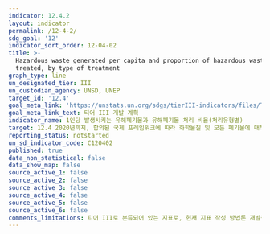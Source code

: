 ```yaml
---
indicator: 12.4.2
layout: indicator
permalink: /12-4-2/
sdg_goal: '12'
indicator_sort_order: 12-04-02
title: >-
  Hazardous waste generated per capita and proportion of hazardous waste
  treated, by type of treatment
graph_type: line
un_designated_tier: III
un_custodian_agency: UNSD, UNEP
target_id: '12.4'
goal_meta_link: 'https://unstats.un.org/sdgs/tierIII-indicators/files/Tier3-12-03-01.pdf'
goal_meta_link_text: 티어 III 개발 계획
indicator_name: 1인당 발생시키는 유해폐기물과 유해폐기물 처리 비율(처리유형별) 
target: 12.4 2020년까지, 합의된 국제 프레임워크에 따라 화학물질 및 모든 폐기물에 대해 수명 주기 동안 친환경적인 관리를 달성하고, 이들이 인체 건강 및 환경에 끼치는 부정적 영향을 최소화하기 위해, 공기, 물, 토양으로의 배출을 크게 감소
reporting_status: notstarted
un_sd_indicator_code: C120402
published: true
data_non_statistical: false
data_show_map: false
source_active_1: false
source_active_2: false
source_active_3: false
source_active_4: false
source_active_5: false
source_active_6: false
comments_limitations: 티어 III로 분류되어 있는 지표로, 현재 지표 작성 방법론 개발중입니다.
---
```

